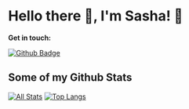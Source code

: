 # Hello there 👋, I'm Sasha! 🥑

**Get in touch:**
<!-- [![Linkedin Badge](https://img.shields.io/badge/-andrespedes12-0072b1?style=flat&logo=Linkedin&logoColor=white&link=https://www.linkedin.com/in/andrespedes12/)](https://www.linkedin.com/in/andrespedes12/) -->
[![Github Badge](https://img.shields.io/badge/N0len-sasha-grey?style=flat&logo=github&logoColor=white)](https://github.com/N0len-sasha/)

<!-- ![universe-frame](https://i.giphy.com/media/J39gurpvL7SHpnTTJB/giphy.webp "Universe Big Bang") -->

<!--
**pedes/pedes** is a ✨ _special_ ✨ repository because its `README.md` (this file) appears on your GitHub profile.

Here are some ideas to get you started:

- 🔭 I’m currently working on ...
- 🌱 I’m currently learning ...
- 👯 I’m looking to collaborate on ...
- 🤔 I’m looking for help with ...
- 💬 Ask me about ...
- 📫 How to reach me: ...
- 😄 Pronouns: ...
- ⚡ Fun fact: ...
-->

<!-- - 📫 Let's get social: <a href="https://www.linkedin.com/in/andrespedes12/"> <img src="https://img.shields.io/badge/-LinkedIn-%233781da" alt="LinkedIn"/></a>   -->

<!-- - 🤓 I'm Java Advocate (a.k.a. Evangelist)
- 💬 Let's talk about Software Architecture, Java, Security, Development Patterns.
- 🏆 I'm an avid improver. Continuously learning how to make the world better.
- Originally from **Medellin** 🇨🇴, now based in **Amsterdam** 🇳🇱 -->

## Some of my Github Stats
[![All Stats](https://github-readme-stats-axpwmfcg3.vercel.app/api?username=N0len-sasha&show_icons=true&include_all_commits=true&count_private=true&hide=contribs)](https://github.com/N0len-sasha/github-readme-stats)
[![Top Langs](https://github-readme-stats-axpwmfcg3.vercel.app/api/top-langs/?username=N0len-sasha&layout=compact)](https://github.com/N0len-sasha/github-readme-stats)


<!--![Pedes's github stats](https://github-readme-stats.vercel.app/api?username=pedes) -->
